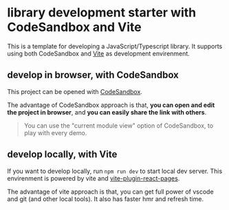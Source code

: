 # library development starter with CodeSandbox and Vite

This is a template for developing a JavaScript/Typescript library. It supports using both CodeSandbox and [Vite](https://github.com/vitejs/vite) as development envirenment.

## develop in browser, with CodeSandbox

This project can be opened with [CodeSandbox](https://codesandbox.io/s/github/csr632/codesandbox-workspace/tree/master/workspace?moduleview=1&file=/demos/demo2/index$.tsx).

The advantage of CodeSandbox approach is that, **you can open and edit the project in browser**, and **you can easily share the link with others**.

> You can use the "current module view" option of CodeSandbox, to play with every demo.

## develop locally, with Vite

If you want to develop locally, run `npm run dev` to start local dev server. This envirenment is powered by vite and [vite-plugin-react-pages](https://github.com/vitejs/vite-plugin-react-pages).

The advantage of vite approach is that, you can get full power of vscode and git (and other local tools). It also has faster hmr and refresh time.
